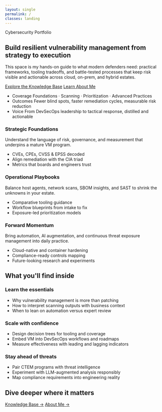 ```yaml
---
layout: single
permalink: /
classes: landing
---
```


<section class="landing-hero">
  <div class="landing-hero__content">
    <span class="landing-hero__badge">Cybersecurity Portfolio</span>
    <h1>Build resilient vulnerability management from strategy to execution</h1>
    <p>
      This space is my hands-on guide to what modern defenders need: practical frameworks, tooling tradeoffs,
      and battle-tested processes that keep risk visible and actionable across cloud, on-prem, and hybrid estates.
    </p>
    <div class="landing-hero__cta">
      <a class="btn btn--primary" href="/kb/">Explore the Knowledge Base</a>
      <a class="btn btn--ghost" href="/about/">Learn About Me</a>
    </div>
  </div>
  <ul class="landing-hero__stats">
    <li>
      <span class="label">Coverage</span>
      <span class="value">Foundations · Scanning · Prioritization · Advanced Practices</span>
    </li>
    <li>
      <span class="label">Outcomes</span>
      <span class="value">Fewer blind spots, faster remediation cycles, measurable risk reduction</span>
    </li>
    <li>
      <span class="label">Voice</span>
      <span class="value">From DevSecOps leadership to tactical response, distilled and actionable</span>
    </li>
  </ul>
</section>

<section class="landing-highlights">
  <article class="landing-card">
    <h3>Strategic Foundations</h3>
    <p>Understand the language of risk, governance, and measurement that underpins a mature VM program.</p>
    <ul>
      <li>CVEs, CPEs, CVSS &amp; EPSS decoded</li>
      <li>Align remediation with the CIA triad</li>
      <li>Metrics that boards and engineers trust</li>
    </ul>
  </article>
  <article class="landing-card">
    <h3>Operational Playbooks</h3>
    <p>Balance host agents, network scans, SBOM insights, and SAST to shrink the unknowns in your estate.</p>
    <ul>
      <li>Comparative tooling guidance</li>
      <li>Workflow blueprints from intake to fix</li>
      <li>Exposure-led prioritization models</li>
    </ul>
  </article>
  <article class="landing-card">
    <h3>Forward Momentum</h3>
    <p>Bring automation, AI augmentation, and continuous threat exposure management into daily practice.</p>
    <ul>
      <li>Cloud-native and container hardening</li>
      <li>Compliance-ready controls mapping</li>
      <li>Future-looking research and experiments</li>
    </ul>
  </article>
</section>

<section class="landing-outline">
  <h2>What you'll find inside</h2>
  <div class="landing-outline__grid">
    <article class="landing-outline__item">
      <h3>Learn the essentials</h3>
      <ul>
        <li>Why vulnerability management is more than patching</li>
        <li>How to interpret scanning outputs with business context</li>
        <li>When to lean on automation versus expert review</li>
      </ul>
    </article>
    <article class="landing-outline__item">
      <h3>Scale with confidence</h3>
      <ul>
        <li>Design decision trees for tooling and coverage</li>
        <li>Embed VM into DevSecOps workflows and roadmaps</li>
        <li>Measure effectiveness with leading and lagging indicators</li>
      </ul>
    </article>
    <article class="landing-outline__item">
      <h3>Stay ahead of threats</h3>
      <ul>
        <li>Pair CTEM programs with threat intelligence</li>
        <li>Experiment with LLM-augmented analysis responsibly</li>
        <li>Map compliance requirements into engineering reality</li>
      </ul>
    </article>
  </div>
</section>

<section class="landing-links">
  <h2>Dive deeper where it matters</h2>
  <div class="landing-links__grid">
    <a href="/kb/">Knowledge Base →</a>
    <a href="/about/">About Me →</a>
  </div>
</section>
